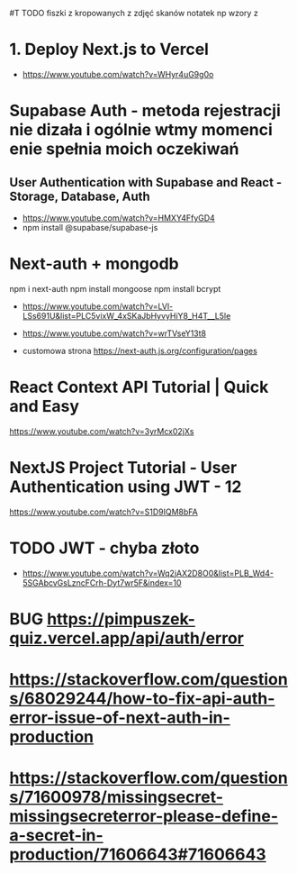 #T TODO fiszki z kropowanych z zdjęć skanów notatek np wzory z

# 1. Deploy Next.js to Vercel

- https://www.youtube.com/watch?v=WHyr4uG9g0o

# Supabase Auth - metoda rejestracji nie dizała i ogólnie wtmy momenci enie spełnia moich oczekiwań

## User Authentication with Supabase and React - Storage, Database, Auth

- https://www.youtube.com/watch?v=HMXY4FfyGD4
- npm install @supabase/supabase-js

# Next-auth + mongodb

npm i next-auth
npm install mongoose
npm install bcrypt

- https://www.youtube.com/watch?v=LVl-LSs691U&list=PLC5vixW_4xSKaJbHyvyHiY8_H4T__L5le
- https://www.youtube.com/watch?v=wrTVseY13t8

- customowa strona
  https://next-auth.js.org/configuration/pages

# React Context API Tutorial | Quick and Easy

https://www.youtube.com/watch?v=3yrMcx02jXs

# NextJS Project Tutorial - User Authentication using JWT - 12

https://www.youtube.com/watch?v=S1D9IQM8bFA

# TODO JWT - chyba złoto

- https://www.youtube.com/watch?v=Wq2jAX2D8O0&list=PLB_Wd4-5SGAbcvGsLzncFCrh-Dyt7wr5F&index=10

# BUG https://pimpuszek-quiz.vercel.app/api/auth/error

# https://stackoverflow.com/questions/68029244/how-to-fix-api-auth-error-issue-of-next-auth-in-production
# https://stackoverflow.com/questions/71600978/missingsecret-missingsecreterror-please-define-a-secret-in-production/71606643#71606643